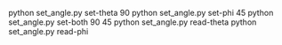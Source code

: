 python set_angle.py set-theta 90
python set_angle.py set-phi 45
python set_angle.py set-both 90 45
python set_angle.py read-theta
python set_angle.py read-phi
